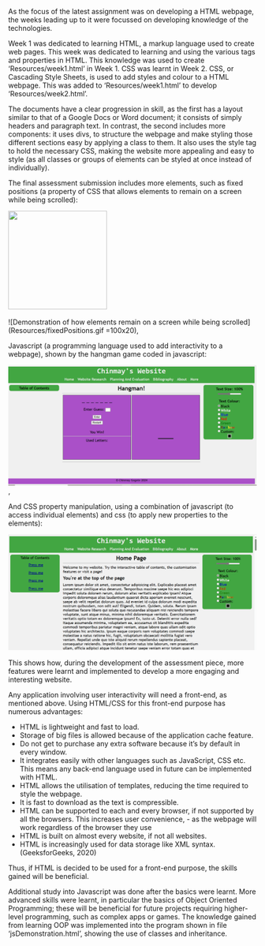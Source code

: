 As the focus of the latest assignment was on developing a HTML webpage, the weeks leading up to it were focussed on developing knowledge of the technologies. 

Week 1 was dedicated to learning HTML, a markup language used to create web pages. This week was dedicated to learning and using the various tags and properties in HTML.  This knowledge was used to create ‘Resources/week1.html’ in Week 1. 
CSS was learnt in Week 2. CSS, or Cascading Style Sheets, is used to add styles and colour to a HTML webpage. This was added to ‘Resources/week1.html’ to develop ‘Resources/week2.html’. 

The documents have a clear progression in skill, as the first has a layout similar to that of a Google Docs or Word document; it consists of simply headers and paragraph text. In contrast, the second includes more components: it uses divs, to structure the webpage and make styling those different sections easy by applying a class to them. It also uses the style tag to hold the necessary CSS, making the website more appealing and easy to style (as all classes or groups of elements can be styled at once instead of individually). 

The final assessment submission includes more elements, such as fixed positions (a property of CSS that allows elements to remain on a screen while being scrolled):

<img src="Resources/fixedPositions.gif" width="200" height="200" />

![Demonstration of how elements remain on a screen while being scrolled](Resources/fixedPositions.gif =100x20),

Javascript (a programming language used to add interactivity to a webpage), shown by the hangman game coded in javascript:

![Demonstration of the hangman game](Resources/hangmanDemo.gif),

And CSS property manipulation, using a combination of javascript (to access individual elements) and css (to apply new properties to the elements):

![Demonstration of the text and colour changing properties of the final assessment piece](Resources/textCustomize.gif)

This shows how, during the development of the assessment piece, more features were learnt and implemented to develop a more engaging and interesting website. 

Any application involving user interactivity will need a front-end, as mentioned above. Using HTML/CSS for this front-end purpose has numerous advantages: 
 - HTML is lightweight and fast to load. 
 - Storage of big files is allowed because of the application cache feature.
 - Do not get to purchase any extra software because it’s by default in every window.
 - It integrates easily with other languages such as JavaScript, CSS etc. This means any back-end language used in future can be implemented with HTML. 
 - HTML allows the utilisation of templates, reducing the time required to style the webpage.
 - It is fast to download as the text is compressible.
 - HTML can be supported to each and every browser, if not supported by all the browsers. This increases user convenience,  - as the webpage will work regardless of the browser they use
 - HTML is built on almost every website, if not all websites.
 - HTML is increasingly used for data storage like XML syntax.
 (GeeksforGeeks, 2020)

Thus, if HTML is decided to be used for a front-end purpose, the skills gained will be beneficial. 

Additional study into Javascript was done after the basics were learnt. More advanced skills were learnt, in particular the basics of Object Oriented Programming; these will be beneficial for future projects requiring higher-level programming, such as complex apps or games. The knowledge gained from learning OOP was implemented into the program shown in file ‘jsDemonstration.html’, showing the use of classes and inheritance. 

